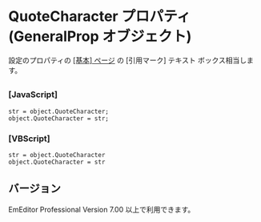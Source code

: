 # QuoteCharacter プロパティ (GeneralProp オブジェクト)

設定のプロパティの [\[基本\] ページ](../../dlg/properties/general/index) の \[引用マーク\] テキスト ボックス相当します。

## 

### \[JavaScript\]

```
str = object.QuoteCharacter;
object.QuoteCharacter = str;
```

### \[VBScript\]

```
str = object.QuoteCharacter
object.QuoteCharacter = str
```

## バージョン

EmEditor Professional Version 7.00 以上で利用できます。
